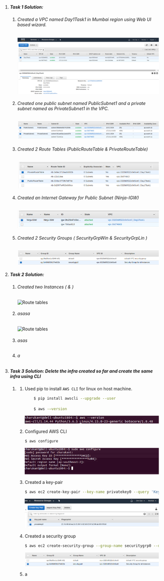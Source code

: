 1. ##### Task 1 Solution: ##### 

   1. ###### Created a VPC named Day1Task1 in Mumbai region using Web UI based wizard. ###### 

      ![VPC created using Web UI](https://github.com/its4cs/DevOpsNinja/blob/master/Assignments/images/AWS-vpc.png)

   2. ###### Created one public subnet named PublicSubnet1 and a private subnet named as PrivateSubnet1 in the VPC. ###### 

      ![Public and Private Subnet](https://github.com/its4cs/DevOpsNinja/blob/master/Assignments/images/AWS-subnets.png)

   3. ###### Created 2 Route Tables (PublicRouteTable & PrivateRouteTable) ###### 

      ![Route tables](https://github.com/its4cs/DevOpsNinja/blob/master/Assignments/images/AWS-RouteTables.png)

   4. ###### Created an Internet Gateway for Public Subnet (Ninja-IGW) ###### 

      ![IGW](https://github.com/its4cs/DevOpsNinja/blob/master/Assignments/images/AWS-igw.png)

   5. ###### Created 2 Security Groups ( SecurityGrpWin & SecurityGrpLin ) ###### 

      ![Security Groups](https://github.com/its4cs/DevOpsNinja/blob/master/Assignments/images/AWS-securityGrp.png)

      

2. ##### Task 2 Solution: ##### 

    1. ###### Created two Instances ( & )

       ![Route tables](https://github.com/its4cs/DevOpsNinja/blob/master/Assignments/images/AWS-.png)

    2. ###### asasa

       ![Route tables](https://github.com/its4cs/DevOpsNinja/blob/master/Assignments/images/AWS-.png)

    3. ###### asas

       

    4. ###### a   

3. ##### Task 3 Solution: Delete the infra created so far and create the same infra using CLI ##### 

   1. 1. Used pip to install `AWS CLI` for linux on host machine.

         ```sh
             $ pip install awscli --upgrade --user
         
             $ aws -–version
         ```

         ![AWS CLI version check](https://github.com/its4cs/DevOpsNinja/blob/master/Assignments/images/AWS-CLI_version.png)

      2. Configured AWS CLI

         ```sh
         $ aws configure
         ```

         ![AWS CLI configuration](https://github.com/its4cs/DevOpsNinja/blob/master/Assignments/images/AWS-CLI-conf.png)

      3. Created a key-pair

         ```sh
         $ aws ec2 create-key-pair --key-name privatekey0 --query 'KeyMaterial' --output text > /root/privatekey0.pem
         ```

         ![Create key-pair in EC2](https://github.com/its4cs/DevOpsNinja/blob/master/Assignments/images/AWS-create-key-pair.png)

      4. Created a security group

         ```sh
         $ aws ec2 create-security-group --group-name securitygrp0 --description "Security Group for all instances" --vpc-id vpc-0320b8f322c0e5ce0
         ```

         ![EC2 Security Group](https://github.com/its4cs/DevOpsNinja/blob/master/Assignments/images/AWS-securitygrp.png)

      5. a

   

   


